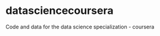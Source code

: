 datasciencecoursera
===================

Code and data for the data science specialization - coursera
